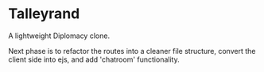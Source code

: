 # Talleyrand
A lightweight Diplomacy clone.

Next phase is to refactor the routes into a cleaner file structure, convert the client side into ejs, and add 'chatroom' functionality.